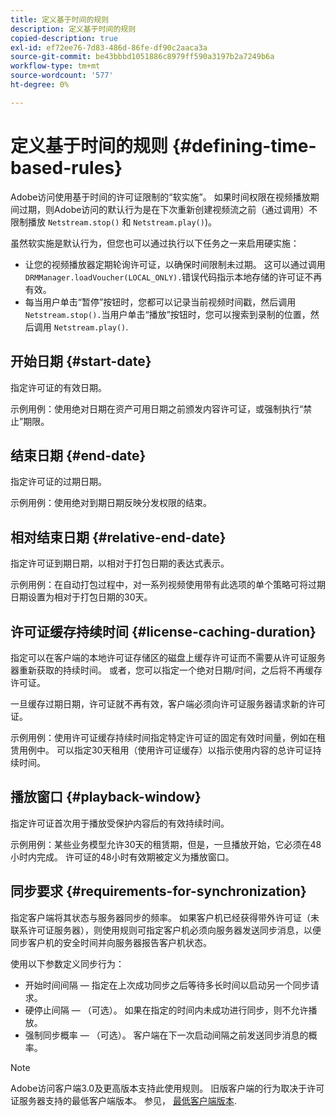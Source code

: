 ```yaml
---
title: 定义基于时间的规则
description: 定义基于时间的规则
copied-description: true
exl-id: ef72ee76-7d83-486d-86fe-df90c2aaca3a
source-git-commit: be43bbbd1051886c8979ff590a3197b2a7249b6a
workflow-type: tm+mt
source-wordcount: '577'
ht-degree: 0%

---
```


# 定义基于时间的规则 {#defining-time-based-rules}

Adobe访问使用基于时间的许可证限制的“软实施”。 如果时间权限在视频播放期间过期，则Adobe访问的默认行为是在下次重新创建视频流之前（通过调用）不限制播放 `Netstream.stop()` 和 `Netstream.play()`)。

虽然软实施是默认行为，但您也可以通过执行以下任务之一来启用硬实施：

* 让您的视频播放器定期轮询许可证，以确保时间限制未过期。 这可以通过调用 `DRMManager.loadVoucher(LOCAL_ONLY).`错误代码指示本地存储的许可证不再有效。
* 每当用户单击“暂停”按钮时，您都可以记录当前视频时间戳，然后调用 `Netstream.stop().`当用户单击“播放”按钮时，您可以搜索到录制的位置，然后调用 `Netstream.play()`.

## 开始日期 {#start-date}

指定许可证的有效日期。

示例用例：使用绝对日期在资产可用日期之前颁发内容许可证，或强制执行“禁止”期限。

## 结束日期 {#end-date}

指定许可证的过期日期。

示例用例：使用绝对到期日期反映分发权限的结束。

## 相对结束日期 {#relative-end-date}

指定许可证到期日期，以相对于打包日期的表达式表示。

示例用例：在自动打包过程中，对一系列视频使用带有此选项的单个策略可将过期日期设置为相对于打包日期的30天。

## 许可证缓存持续时间 {#license-caching-duration}

指定可以在客户端的本地许可证存储区的磁盘上缓存许可证而不需要从许可证服务器重新获取的持续时间。 或者，您可以指定一个绝对日期/时间，之后将不再缓存许可证。

一旦缓存过期日期，许可证就不再有效，客户端必须向许可证服务器请求新的许可证。

示例用例：使用许可证缓存持续时间指定特定许可证的固定有效时间量，例如在租赁用例中。 可以指定30天租用（使用许可证缓存）以指示使用内容的总许可证持续时间。

## 播放窗口 {#playback-window}

指定许可证首次用于播放受保护内容后的有效持续时间。

示例用例：某些业务模型允许30天的租赁期，但是，一旦播放开始，它必须在48小时内完成。 许可证的48小时有效期被定义为播放窗口。

## 同步要求 {#requirements-for-synchronization}

指定客户端将其状态与服务器同步的频率。 如果客户机已经获得带外许可证（未联系许可证服务器），则使用规则可指定客户机必须向服务器发送同步消息，以便同步客户机的安全时间并向服务器报告客户机状态。

使用以下参数定义同步行为：

* 开始时间间隔 — 指定在上次成功同步之后等待多长时间以启动另一个同步请求。
* 硬停止间隔 — （可选）。 如果在指定的时间内未成功进行同步，则不允许播放。
* 强制同步概率 — （可选）。 客户端在下一次启动间隔之前发送同步消息的概率。

>[!NOTE]
>
>Adobe访问客户端3.0及更高版本支持此使用规则。 旧版客户端的行为取决于许可证服务器支持的最低客户端版本。 参见， [最低客户端版本](../../../../aaxs-protecting-content/content-implementing-the-license-server/content-handling-license-reqs/content-minimum-client-version.md).
